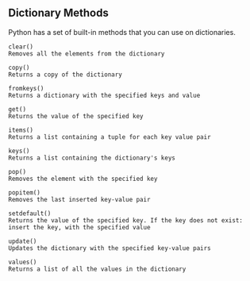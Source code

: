 ## Dictionary Methods

Python has a set of built-in methods that you can use on dictionaries.

    clear()	
    Removes all the elements from the dictionary

    copy()	
    Returns a copy of the dictionary

    fromkeys()	
    Returns a dictionary with the specified keys and value
    
    get()
    Returns the value of the specified key

    items()	
    Returns a list containing a tuple for each key value pair

    keys()	
    Returns a list containing the dictionary's keys

    pop()	
    Removes the element with the specified key

    popitem()	
    Removes the last inserted key-value pair

    setdefault()	
    Returns the value of the specified key. If the key does not exist: insert the key, with the specified value

    update()	
    Updates the dictionary with the specified key-value pairs

    values()	
    Returns a list of all the values in the dictionary
